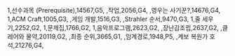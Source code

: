 1,선수과목 (Prerequisite),14567,G5,
,작업,2056,G4,
,영우는 사기꾼?,14676,G4,
1,ACM Craft,1005,G3,
,게임 개발,1516,G3,
,Strahler 순서,9470,G3,
1,줄 세우기,2252,G2,
1,문제집,1766,G2,
1,음악프로그램,2623,G2,
,장난감조립,2637,G2,
,클레어와 물약,20119,G2,
,최종 순위,3665,G1,
,임계경로,1948,P5,
,계보 복원가 호석,21276,G4,
